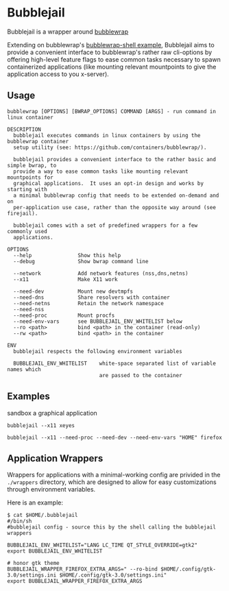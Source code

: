 # Bubblejail

Bubblejail is a wrapper around [bubblewrap](https://github.com/containers/bubblewrap/)

Extending on bubblewrap's
[bubblewrap-shell example](https://github.com/containers/bubblewrap/blob/b8e6e1159e63045679ae57b8b379b39eae7798a6/demos/bubblewrap-shell.sh),
Bubblejail aims to provide a convenient interface to bubblewrap's rather raw
cli-options by offering high-level feature flags to ease common tasks necessary
to spawn containerized applications (like mounting relevant mountpoints to give
the application access to you x-server).

## Usage

```
bubblewrap [OPTIONS] [BWRAP_OPTIONS] COMMAND [ARGS] - run command in linux container

DESCRIPTION
  bubblejail executes commands in linux containers by using the bubblewrap container
  setup utility (see: https://github.com/containers/bubblewrap/).

  bubblejail provides a convenient interface to the rather basic and simple bwrap, to
  provide a way to ease common tasks like mounting relevant mountpoints for
  graphical applications.  It uses an opt-in design and works by starting with
  a minimal bubblewrap config that needs to be extended on-demand and on
  per-application use case, rather than the opposite way around (see firejail).

  bubblejail comes with a set of predefined wrappers for a few commonly used
  applications.

OPTIONS
  --help               Show this help
  --debug              Show bwrap command line

  --network            Add network features (nss,dns,netns)
  --x11                Make X11 work

  --need-dev           Mount new devtmpfs
  --need-dns           Share resolvers with container
  --need-netns         Retain the network namespace
  --need-nss
  --need-proc          Mount procfs
  --need-env-vars      see BUBBLEJAIL_ENV_WHITELIST below
  --ro <path>          bind <path> in the container (read-only)
  --rw <path>          bind <path> in the container

ENV
  bubblejail respects the following environment variables

  BUBBLEJAIL_ENV_WHITELIST    white-space separated list of variable names which
                              are passed to the container
```

## Examples

sandbox a graphical application
```
bubblejail --x11 xeyes

bubblejail --x11 --need-proc --need-dev --need-env-vars "HOME" firefox
```

## Application Wrappers

Wrappers for applications with a minimal-working config are privided in the
`./wrappers` directory, which are designed to allow for easy customizations
through environment variables.

Here is an example:

```
$ cat $HOME/.bubblejail
#/bin/sh
#bubblejail config - source this by the shell calling the bubblejail wrappers

BUBBLEJAIL_ENV_WHITELIST="LANG LC_TIME QT_STYLE_OVERRIDE=gtk2"
export BUBBLEJAIL_ENV_WHITELIST

# honor gtk theme
BUBBLEJAIL_WRAPPER_FIREFOX_EXTRA_ARGS=" --ro-bind $HOME/.config/gtk-3.0/settings.ini $HOME/.config/gtk-3.0/settings.ini"
export BUBBLEJAIL_WRAPPER_FIREFOX_EXTRA_ARGS
```

